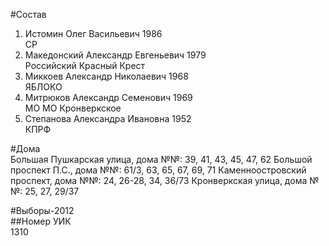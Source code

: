 #Состав  
1. Истомин Олег Васильевич 1986  
    СР  
2. Македонский Александр Евгеньевич 1979  
    Российский Красный Крест  
3. Миккоев Александр Николаевич 1968  
    ЯБЛОКО  
4. Митрюков Александр Семенович 1969  
    МО МО Кронверкское  
5. Степанова Александра Ивановна 1952  
    КПРФ  
  
#Дома  
Большая Пушкарская улица, дома №№: 39, 41, 43, 45, 47, 62 Большой проспект П.С., дома №№: 61/3, 63, 65, 67, 69, 71 Каменноостровский проспект, дома №№: 24, 26-28, 34, 36/73 Кронверкская улица, дома №№: 25, 27, 29/37  
  
#Выборы-2012  
##Номер УИК  
1310  

